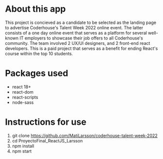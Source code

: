 # About this app

This project is concieved as a candidate to be selected as the landing page to advertise Coderhouse's Talent Week 2022 online event. The latter consists of a one day online event that serves as a platform for several well-known IT employers to showcase their job offers to all Coderhouse's community.
The team involved 2 UX/UI designers, and 2 front-end react developers.
This is a paid project that serves as a benefit for ending React's course within the top 10 students.

# Packages used

- react 18+
- react-dom
- react-scripts
- node-sass

# Instructions for use

1. git clone https://github.com/MatiLarsson/coderhouse-talent-week-2022
2. cd ProyectoFinal_ReactJS_Larsson
3. npm install
4. npm start

<!--

Falta:

Importar fuentes:
Untitled Sans / Regular / 400, 500
Helvetica Neue / 400
Gobold Bold / 700
Gobold / 400

 -->